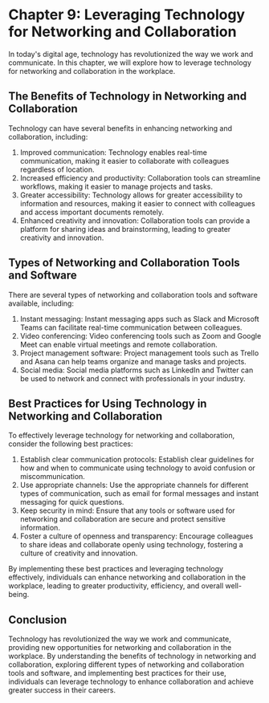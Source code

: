 Chapter 9: Leveraging Technology for Networking and Collaboration
=================================================================

In today's digital age, technology has revolutionized the way we work and communicate. In this chapter, we will explore how to leverage technology for networking and collaboration in the workplace.

The Benefits of Technology in Networking and Collaboration
----------------------------------------------------------

Technology can have several benefits in enhancing networking and collaboration, including:

1. Improved communication: Technology enables real-time communication, making it easier to collaborate with colleagues regardless of location.
2. Increased efficiency and productivity: Collaboration tools can streamline workflows, making it easier to manage projects and tasks.
3. Greater accessibility: Technology allows for greater accessibility to information and resources, making it easier to connect with colleagues and access important documents remotely.
4. Enhanced creativity and innovation: Collaboration tools can provide a platform for sharing ideas and brainstorming, leading to greater creativity and innovation.

Types of Networking and Collaboration Tools and Software
--------------------------------------------------------

There are several types of networking and collaboration tools and software available, including:

1. Instant messaging: Instant messaging apps such as Slack and Microsoft Teams can facilitate real-time communication between colleagues.
2. Video conferencing: Video conferencing tools such as Zoom and Google Meet can enable virtual meetings and remote collaboration.
3. Project management software: Project management tools such as Trello and Asana can help teams organize and manage tasks and projects.
4. Social media: Social media platforms such as LinkedIn and Twitter can be used to network and connect with professionals in your industry.

Best Practices for Using Technology in Networking and Collaboration
-------------------------------------------------------------------

To effectively leverage technology for networking and collaboration, consider the following best practices:

1. Establish clear communication protocols: Establish clear guidelines for how and when to communicate using technology to avoid confusion or miscommunication.
2. Use appropriate channels: Use the appropriate channels for different types of communication, such as email for formal messages and instant messaging for quick questions.
3. Keep security in mind: Ensure that any tools or software used for networking and collaboration are secure and protect sensitive information.
4. Foster a culture of openness and transparency: Encourage colleagues to share ideas and collaborate openly using technology, fostering a culture of creativity and innovation.

By implementing these best practices and leveraging technology effectively, individuals can enhance networking and collaboration in the workplace, leading to greater productivity, efficiency, and overall well-being.

Conclusion
----------

Technology has revolutionized the way we work and communicate, providing new opportunities for networking and collaboration in the workplace. By understanding the benefits of technology in networking and collaboration, exploring different types of networking and collaboration tools and software, and implementing best practices for their use, individuals can leverage technology to enhance collaboration and achieve greater success in their careers.
